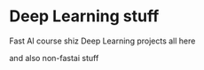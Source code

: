 # Deep Learning stuff

Fast AI course shiz
Deep Learning projects all here

and also non-fastai stuff
